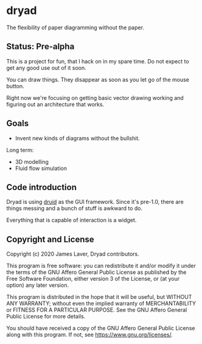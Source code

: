 # dryad

The flexibility of paper diagramming without the paper.

## Status: Pre-alpha

This is a project for fun, that I hack on in my spare time. Do not
expect to get any good use out of it soon.

You can draw things. They disappear as soon as you let go of the mouse
button.

Right now we're focusing on getting basic vector drawing working and
figuring out an architecture that works.

## Goals

* Invent new kinds of diagrams without the bullshit.

Long term:

* 3D modelling
* Fluid flow simulation

## Code introduction

Dryad is using [druid](https://github.com/linebender/druid) as the GUI
framework. Since it's pre-1.0, there are things messing and a bunch of
stuff is awkward to do.

Everything that is capable of interaction is a widget.

## Copyright and License

Copyright (c) 2020 James Laver, Dryad contributors.

This program is free software: you can redistribute it and/or modify
it under the terms of the GNU Affero General Public License as
published by the Free Software Foundation, either version 3 of the
License, or (at your option) any later version.

This program is distributed in the hope that it will be useful, but
WITHOUT ANY WARRANTY; without even the implied warranty of
MERCHANTABILITY or FITNESS FOR A PARTICULAR PURPOSE.  See the GNU
Affero General Public License for more details.

You should have received a copy of the GNU Affero General Public
License along with this program.  If not, see <https://www.gnu.org/licenses/>.
